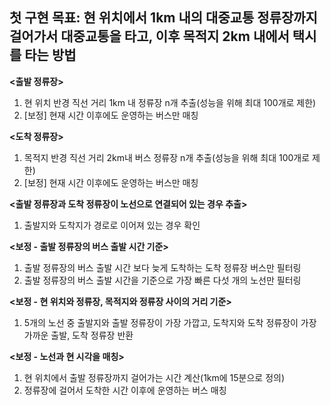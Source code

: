 ## 첫 구현 목표: 현 위치에서 1km 내의 대중교통 정류장까지 걸어가서 대중교통을 타고, 이후 목적지 2km 내에서 택시를 타는 방법

**<출발 정류장>**
1. 현 위치 반경 직선 거리 1km 내 정류장 n개 추출(성능을 위해 최대 100개로 제한)
2. [보정] 현재 시간 이후에도 운영하는 버스만 매칭

**<도착 정류장>**
1. 목적지 반경 직선 거리 2km내 버스 정류장 n개 추출(성능을 위해 최대 100개로 제한)
2. [보정] 현재 시간 이후에도 운영하는 버스만 매칭

**<출발 정류장과 도착 정류장이 노선으로 연결되어 있는 경우 추출>**
1. 출발지와 도착지가 경로로 이어져 있는 경우 확인

**<보정 - 출발 정류장의 버스 출발 시간 기준>**
1. 출발 정류장의 버스 출발 시간 보다 늦게 도착하는 도착 정류장 버스만 필터링
2. 출발 정류장의 버스 출발 시간을 기준으로 가장 빠른 다섯 개의 노선만 필터링

**<보정 - 현 위치와 정류장, 목적지와 정류장 사이의 거리 기준>**
1. 5개의 노선 중 출발지와 출발 정류장이 가장 가깝고, 도착지와 도착 정류장이 가장 가까운 출발, 도착 정류장 반환

**<보정 - 노선과 현 시각을 매칭>**
1. 현 위치에서 출발 정류장까지 걸어가는 시간 계산(1km에 15분으로 정의)
2. 정류장에 걸어서 도착한 시간 이후에 운영하는 버스 매칭
